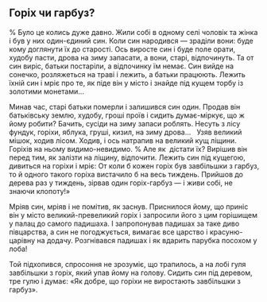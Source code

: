 ## Горіх чи гарбуз?

% Було це колись дуже давно.
Жили собі в одному селі чоловік та жінка і був у них один-єдиний син.
Коли син народився — зраділи вони: буде кому доглянути їх до старості.
Ось виросте син і буде поле орати, худобу пасти, дрова на зиму запасати, а вони, старі, відпочинуть.
Та от син виріс, батьки постаріли, а відпочинку їм немає.
Син вийде на сонечко, розляжеться на траві і лежить, а батьки працюють.
Лежить їхній син і мріє про те, як піде він у місто і знайде під кущем торбу із золотими монетами...

Минав час, старі батьки померли і залишився син один.
Продав він батьківську землю, худобу, гроші проїв і сидить думає-міркує, що ж йому робити?
Бачить, сусіди на зиму запаси роблять.
Несуть з лісу фундук, горіхи, яблука, груші, кизил, на зиму дрова...
 
Узяв великий мішок, ходив лісом.
Ходив, і ось натрапив на великий кущ ліщини.
Горіхів на ньому видимо-невидимо.
% Але як  дістати їх?
Вирішив він перед тим, як залізти на ліщину, відпочити.
Лежить син під кущегою, дивиться на горіхи і мріє:
От коли б кожен горіх був завбільшки з гарбуз, то й одного такого горіха вистачило б на весь тиждень.
Прийшов до дерева раз у тиждень, зірвав один горіх-гарбуз — і живи собі, не знаючи клопоту!»

Мріяв син, мріяв і не помітив, як заснув.
Приснилося йому, що приніс він у місто великий-превеликий горіх і запросили його з цим горішищем у палац до самого падишаха.
І запропонував падишах за таке диво півцарства, а син не погоджується, вимагає все царство і красуню-царівну на додачу.
Розгнівався падишах і як вдарить парубка посохом у лоба!

Той підхопився, спросоння не зрозуміє, що трапилось, а на лобі гуля завбільшки з горіх, який упав йому на голову.
Сидить син під деревом, тре гулю і думає:
«Як добре, що горіхи не виростають завбільшки з гарбуз».
